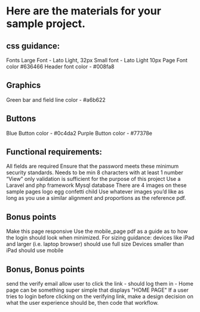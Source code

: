# Here are the materials for your sample project.

## css guidance:
Fonts
Large Font - Lato Light, 32px
Small font - Lato Light 10px
Page Font color #636466
Header font color - #008fa8

## Graphics
Green bar and field line color - #a6b622

## Buttons
Blue Button color - #0c4da2
Purple Button color - #77378e

## Functional requirements:
All fields are required
Ensure that the password meets these minimum security standards.
  Needs to be min 8 characters with at least 1 number
“View” only validation is sufficient for the purpose of this project
Use a Laravel and php framework
Mysql database
There are 4 images on these sample pages
  logo
  egg
  confetti
  child
Use whatever images you’d like as long as you use a similar alignment and proportions as the reference pdf.


## Bonus points
Make this page responsive
Use the mobile_page pdf as a guide as to how the login should look when minimized.
For sizing guidance: 
devices like iPad and larger (i.e. laptop browser) should use full size
Devices smaller than iPad should use mobile


## Bonus, Bonus points
send the verify email
allow user to click the link - should log them in - Home page can be something super simple that displays "HOME PAGE"
If a user tries to login before clicking on the verifying link, make a design decision on what the user experience should be, then code that workflow. 

